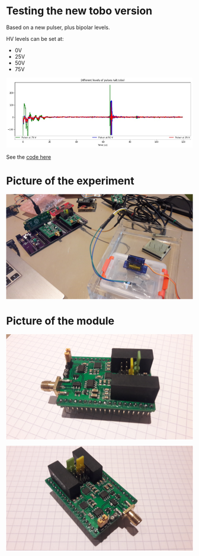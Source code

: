 # Testing the new tobo version

Based on a new pulser, plus bipolar levels.

HV levels can be set at:
* 0V
* 25V
* 50V
* 75V

![](/tobo/alt.tobo/test/pulser.jpg)

See the [code here](/tobo/alt.tobo/test/20170930-AltPulser.ipynb)

# Picture of the experiment

![](/tobo/alt.tobo/test/images/20170930_171734.jpg)

# Picture of the module

![](/tobo/alt.tobo/test/images/20170930_175000.jpg)

![](/tobo/alt.tobo/test/images/20170930_175010.jpg)




